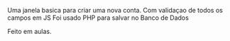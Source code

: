 Uma janela basica para criar uma nova conta.
Com validaçao de todos os campos em JS
Foi usado PHP para salvar no Banco de Dados

Feito em aulas.
